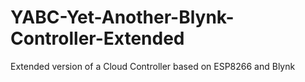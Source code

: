 # YABC-Yet-Another-Blynk-Controller-Extended
Extended version of a Cloud Controller based on ESP8266 and Blynk
